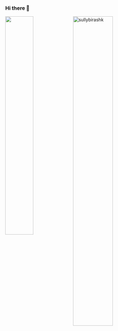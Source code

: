 ### Hi there 👋

<a href="https://github.com/sullybirashk/github-readme-stats"><img align="left" width="42%" src="https://github-readme-stats.vercel.app/api/top-langs/?username=sullybirashk&layout=compact&theme=tokyonight" /></a>
<img width="50%" src="https://github-readme-streak-stats.herokuapp.com/?user=sullybirashk&theme=tokyonight" alt="sullybirashk" />
<!--
**SullyBirashk/SullyBirashk** is a ✨ _special_ ✨ repository because its `README.md` (this file) appears on your GitHub profile.

Here are some ideas to get you started:

- 🔭 I’m currently working on ...
- 🌱 I’m currently learning ...
- 👯 I’m looking to collaborate on ...
- 🤔 I’m looking for help with ...
- 💬 Ask me about ...
- 📫 How to reach me: ...
- 😄 Pronouns: ...
- ⚡ Fun fact: ...
-->
